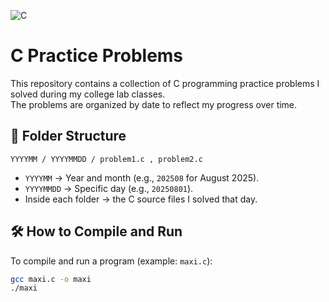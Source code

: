![C](https://img.shields.io/badge/language-C-blue)
# C Practice Problems 

This repository contains a collection of C programming practice problems I solved during my college lab classes.  
The problems are organized by date to reflect my progress over time.


## 📂 Folder Structure
``` YYYYMM / YYYYMMDD / problem1.c , problem2.c ``` 

- `YYYYMM` → Year and month (e.g., `202508` for August 2025).  
- `YYYYMMDD` → Specific day (e.g., `20250801`).  
- Inside each folder → the C source files I solved that day.

## 🛠 How to Compile and Run
To compile and run a program (example: `maxi.c`):

```bash
gcc maxi.c -o maxi
./maxi

